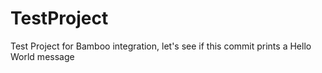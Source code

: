 # TestProject
Test Project for Bamboo integration, let's see if this commit prints a Hello World message
